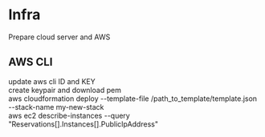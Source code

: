 # Infra
Prepare cloud server and AWS

## AWS CLI
update aws cli ID and KEY <br>
create keypair and download pem <br>
aws cloudformation deploy --template-file /path_to_template/template.json --stack-name my-new-stack <br>
aws ec2 describe-instances --query "Reservations[].Instances[].PublicIpAddress"
